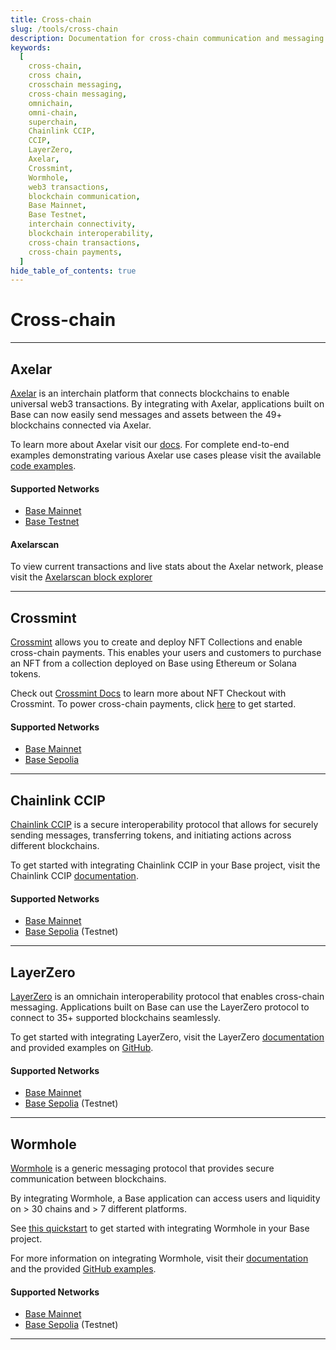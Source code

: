 ```yaml
---
title: Cross-chain
slug: /tools/cross-chain
description: Documentation for cross-chain communication and messaging on the Base network. This page covers integrating tools like LayerZero with Base for web3 transactions, cross-chain messaging, and secure blockchain communication.
keywords:
  [
    cross-chain,
    cross chain,
    crosschain messaging,
    cross-chain messaging,
    omnichain,
    omni-chain,
    superchain,
    Chainlink CCIP,
    CCIP,
    LayerZero,
    Axelar,
    Crossmint,
    Wormhole,
    web3 transactions,
    blockchain communication,
    Base Mainnet,
    Base Testnet,
    interchain connectivity,
    blockchain interoperability,
    cross-chain transactions,
    cross-chain payments,
  ]
hide_table_of_contents: true
---
```


# Cross-chain

---

## Axelar

[Axelar](https://axelar.network/) is an interchain platform that connects blockchains to enable universal web3 transactions. By integrating with Axelar, applications built on Base can now easily send messages and assets between the 49+ blockchains connected via Axelar.

To learn more about Axelar visit our [docs](https://docs.axelar.dev/). For complete end-to-end examples demonstrating various Axelar use cases please visit the available [code examples](https://github.com/axelarnetwork/axelar-examples).

#### Supported Networks

- [Base Mainnet](https://docs.axelar.dev/resources/mainnet)
- [Base Testnet](https://docs.axelar.dev/resources/testnet)

#### Axelarscan

To view current transactions and live stats about the Axelar network, please visit the [Axelarscan block explorer](https://axelarscan.io/)

---

## Crossmint

[Crossmint](https://crossmint.com/?utm_source=backlinks&utm_medium=docs&utm_campaign=base) allows you to create and deploy NFT Collections and enable cross-chain payments. This enables your users and customers to purchase an NFT from a collection deployed on Base using Ethereum or Solana tokens.

Check out [Crossmint Docs](https://docs.crossmint.com/nft-checkout/introduction/?utm_source=backlinks&utm_medium=docs&utm_campaign=base) to learn more about NFT Checkout with Crossmint. To power cross-chain payments, click [here](https://docs.crossmint.com/nft-checkout/pay-button/select-payment-options/?utm_medium=docs&utm_source=backlinks&utm_campaign=base) to get started.

#### Supported Networks

- [Base Mainnet](https://www.crossmint.com/products/nft-checkout/?utm_source=backlinks&utm_medium=docs&utm_campaign=base)
- [Base Sepolia](https://www.crossmint.com/products/nft-checkout/?utm_source=backlinks&utm_medium=docs&utm_campaign=base)

---

## Chainlink CCIP

[Chainlink CCIP](https://chain.link/cross-chain) is a secure interoperability protocol that allows for securely sending messages, transferring tokens, and initiating actions across different blockchains.

To get started with integrating Chainlink CCIP in your Base project, visit the Chainlink CCIP [documentation](https://docs.chain.link/ccip).

#### Supported Networks

- [Base Mainnet](https://docs.chain.link/ccip/supported-networks/v1_0_0/mainnet#base-mainnet)
- [Base Sepolia](https://docs.chain.link/ccip/supported-networks/v1_2_0/testnet) (Testnet)

---

## LayerZero

[LayerZero](https://layerzero.network/) is an omnichain interoperability protocol that enables cross-chain messaging. Applications built on Base can use the LayerZero protocol to connect to 35+ supported blockchains seamlessly.

To get started with integrating LayerZero, visit the LayerZero [documentation](https://layerzero.gitbook.io/docs/evm-guides/master/how-to-send-a-message) and provided examples on [GitHub](https://github.com/LayerZero-Labs/solidity-examples).

#### Supported Networks

- [Base Mainnet](https://layerzero.gitbook.io/docs/technical-reference/mainnet/supported-chain-ids)
- [Base Sepolia](https://layerzero.gitbook.io/docs/technical-reference/testnet/testnet-addresses#layerzero-endpoints-testnet) (Testnet)

---

## Wormhole

[Wormhole](https://wormhole.com/) is a generic messaging protocol that provides secure communication between blockchains.

By integrating Wormhole, a Base application can access users and liquidity on > 30 chains and > 7 different platforms.

See [this quickstart](https://docs.wormhole.com/wormhole/quick-start/tutorials/hello-wormhole) to get started with integrating Wormhole in your Base project.

For more information on integrating Wormhole, visit their [documentation](https://docs.wormhole.com/wormhole/) and the provided [GitHub examples](https://github.com/wormhole-foundation/wormhole-examples).

#### Supported Networks

- [Base Mainnet](https://docs.wormhole.com/wormhole/blockchain-environments/evm#base)
- [Base Sepolia](https://docs.wormhole.com/wormhole/blockchain-environments/evm#base) (Testnet)

---
